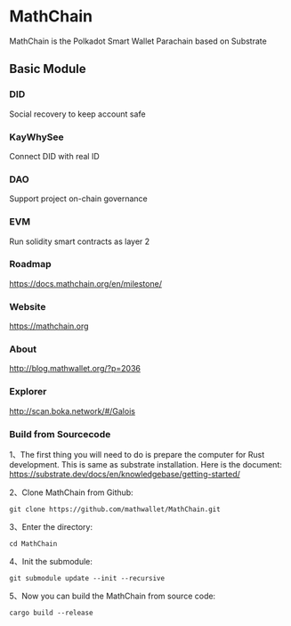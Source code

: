 # MathChain

MathChain is the Polkadot Smart Wallet Parachain based on Substrate

## Basic Module

### DID

Social recovery to keep account safe

### KayWhySee

Connect DID with real ID

### DAO

Support project on-chain governance

### EVM

Run solidity smart contracts as layer 2

### Roadmap

https://docs.mathchain.org/en/milestone/

### Website

https://mathchain.org

### About

http://blog.mathwallet.org/?p=2036

### Explorer

http://scan.boka.network/#/Galois

### Build from Sourcecode

1、The first thing you will need to do is prepare the computer for Rust development. This is same as substrate installation. Here is the document: https://substrate.dev/docs/en/knowledgebase/getting-started/

2、Clone MathChain from Github:

``` git clone https://github.com/mathwallet/MathChain.git ```

3、Enter the directory:

``` cd MathChain ```

4、Init the submodule:

``` git submodule update --init --recursive ```

5、Now you can build the MathChain from source code:

``` cargo build --release ```
